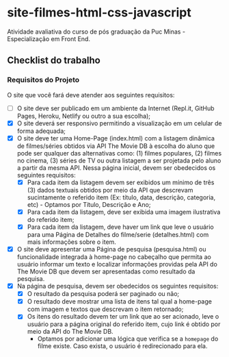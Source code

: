 # site-filmes-html-css-javascript

Atividade avaliativa do curso de pós graduação da Puc Minas - Especialização em Front End.

## Checklist do trabalho

### Requisitos do Projeto

O site que você fará deve atender aos seguintes requisitos:

- [ ] O site deve ser publicado em um ambiente da Internet (Repl.it, GitHub Pages, Heroku, Netlify ou outro a sua escolha);
- [x] O site deverá ser responsivo permitindo a visualização em um celular de forma adequada;
- [x] O site deve ter uma Home-Page (index.html) com a listagem dinâmica de filmes/séries obtidos via API The Movie DB à escolha do aluno que pode ser qualquer das alternativas como: (1) filmes populares, (2) filmes no cinema, (3) séries de TV ou outra listagem a ser projetada pelo aluno a partir da mesma API. Nessa página inicial, devem ser obedecidos os seguintes requisitos:
  - [x] Para cada item da listagem devem ser exibidos um mínimo de três (3) dados textuais obtidos por meio da API que descrevam sucintamente o referido item (Ex: título, data, descrição, categoria, etc) - Optamos por Título, Descrição e Ano;
  - [x] Para cada item da listagem, deve ser exibida uma imagem ilustrativa do referido item;
  - [x] Para cada item da listagem, deve haver um link que leve o usuário para uma Página de Detalhes do filme/serie (detalhes.html) com mais informações sobre o item.
- [x] O site deve apresentar uma Página de pesquisa (pesquisa.html) ou funcionalidade integrada à home-page no cabeçalho que permita ao usuário informar um texto e localizar informações providas pela API do The Movie DB que devem ser apresentadas como resultado da pesquisa.
- [x] Na página de pesquisa, devem ser obedecidos os seguintes requisitos:
  - [x] O resultado da pesquisa poderá ser paginado ou não;
  - [x] O resultado deve mostrar uma lista de itens tal qual a home-page com imagem e textos que descrevam o item retornado;
  - [x] Os itens do resultado devem ter um link que ao ser acionado, leve o usuário para a página original do referido item, cujo link é obtido por meio da API do The Movie DB.
    - Optamos por adicionar uma lógica que verifica se a `homepage` do filme existe. Caso exista, o usuário é redirecionado para ela.
